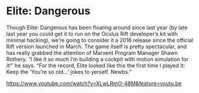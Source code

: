 # Elite: Dangerous

Though Elite: Dangerous has been floating around since last year (by late last year you could get it to run on the Oculus Rift developer’s kit with minimal hacking), we’re going to consider it a 2016 release since the official Rift version launched in March. The game itself is pretty spectacular, and has really grabbed the attention of Marxent Program Manager Shawn Rothery. “I like it so much I’m building a cockpit with motion simulation for it!” he says. “For the record, Elite looked like this the first time I played it: Keep the ‘You’re so old…’ jokes to yerself. Newbs.”

https://www.youtube.com/watch?v=XLwLRmO-48M&feature=youtu.be
